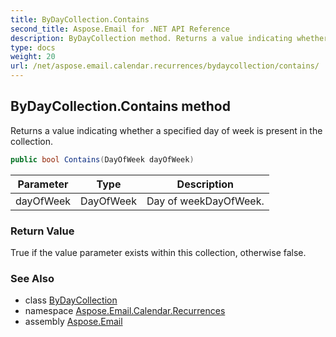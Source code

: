 ```yaml
---
title: ByDayCollection.Contains
second_title: Aspose.Email for .NET API Reference
description: ByDayCollection method. Returns a value indicating whether a specified day of week is present in the collection
type: docs
weight: 20
url: /net/aspose.email.calendar.recurrences/bydaycollection/contains/
---
```

## ByDayCollection.Contains method

Returns a value indicating whether a specified day of week is present in the collection.

```csharp
public bool Contains(DayOfWeek dayOfWeek)
```

| Parameter | Type | Description |
| --- | --- | --- |
| dayOfWeek | DayOfWeek | Day of weekDayOfWeek. |

### Return Value

True if the value parameter exists within this collection, otherwise false.

### See Also

* class [ByDayCollection](../)
* namespace [Aspose.Email.Calendar.Recurrences](../../bydaycollection/)
* assembly [Aspose.Email](../../../)


